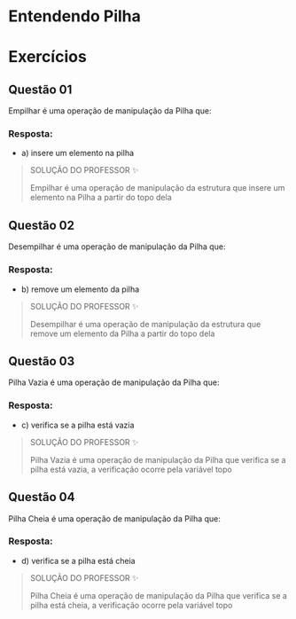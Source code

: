 # Entendendo Pilha

# Exercícios


## Questão 01
Empilhar é uma operação de manipulação da Pilha que:

### Resposta:
- a) insere um elemento na pilha

> SOLUÇÃO DO PROFESSOR ✨
>
> Empilhar é uma operação de manipulação da estrutura que insere um elemento na Pilha a partir do topo dela


## Questão 02
Desempilhar é uma operação de manipulação da Pilha que:

### Resposta:
- b) remove um elemento da pilha

> SOLUÇÃO DO PROFESSOR ✨
>
> Desempilhar é uma operação de manipulação da estrutura que remove um elemento da Pilha a partir do topo dela


## Questão 03
Pilha Vazia é uma operação de manipulação da Pilha que:

### Resposta:
- c) verifica se a pilha está vazia

> SOLUÇÃO DO PROFESSOR ✨
>
> Pilha Vazia é uma operação de manipulação da Pilha que verifica se a pilha está vazia, a verificação ocorre pela variável topo


## Questão 04
Pilha Cheia é uma operação de manipulação da Pilha que:

### Resposta:
- d) verifica se a pilha está cheia

> SOLUÇÃO DO PROFESSOR ✨
>
> Pilha Cheia é uma operação de manipulação da Pilha que verifica se a pilha está cheia, a verificação ocorre pela variável topo

